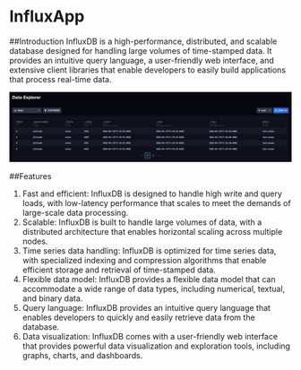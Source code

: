 # InfluxApp

##Introduction
InfluxDB is a high-performance, distributed, and scalable database designed for handling large volumes of time-stamped data. It provides an intuitive query language, a user-friendly web interface, and extensive client libraries that enable developers to easily build applications that process real-time data.

![sample airplane data](./Assets/sample.png)


##Features
1. Fast and efficient: InfluxDB is designed to handle high write and query loads, with low-latency performance that scales to meet the demands of large-scale data processing.
2. Scalable: InfluxDB is built to handle large volumes of data, with a distributed architecture that enables horizontal scaling across multiple nodes.
3. Time series data handling: InfluxDB is optimized for time series data, with specialized indexing and compression algorithms that enable efficient storage and retrieval of time-stamped data.
4. Flexible data model: InfluxDB provides a flexible data model that can accommodate a wide range of data types, including numerical, textual, and binary data.
5. Query language: InfluxDB provides an intuitive query language that enables developers to quickly and easily retrieve data from the database.
6. Data visualization: InfluxDB comes with a user-friendly web interface that provides powerful data visualization and exploration tools, including graphs, charts, and dashboards.